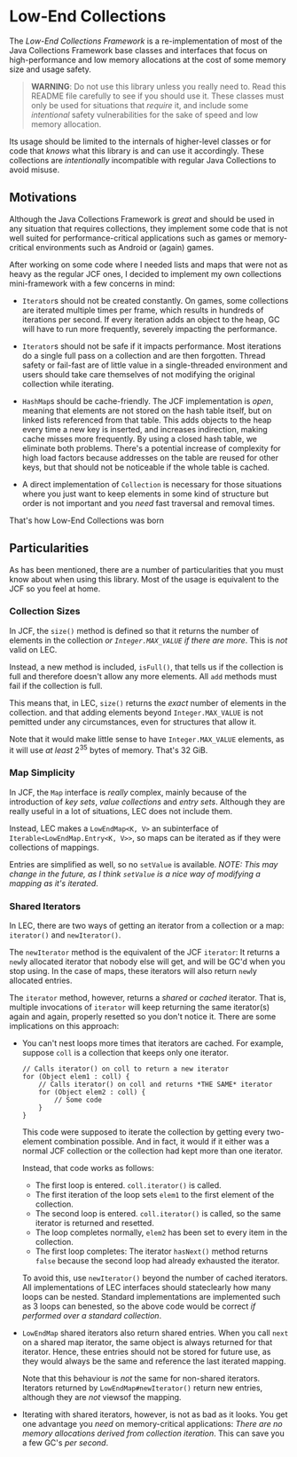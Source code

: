 Low-End Collections
===================

The *Low-End Collections Framework* is a re-implementation of most of the Java
Collections Framework base classes and interfaces that focus on high-performance
and low memory allocations at the cost of some memory size and usage safety.

> **WARNING**: Do not use this library unless you really need to. Read this
README file carefully to see if you should use it. These classes must only be
used for situations that *require* it, and include some *intentional* safety
vulnerabilities for the sake of speed and low memory allocation.

Its usage should be limited to the internals of higher-level classes or for code
that *knows* what this library is and can use it accordingly. These collections
are *intentionally* incompatible with regular Java Collections to avoid misuse.


Motivations
-----------

Although the Java Collections Framework is *great* and should be used in any
situation that requires collections, they implement some code that is not well
suited for performance-critical applications such as games or memory-critical
environments such as Android or (again) games.

After working on some code where I needed lists and maps that were not as heavy
as the regular JCF ones, I decided to implement my own collections
mini-framework with a few concerns in mind:

+ `Iterator`s should not be created constantly. On games, some collections are
  iterated multiple times per frame, which results in hundreds of iterations per
  second. If every iteration adds an object to the heap, GC will have to run
  more frequently, severely impacting the performance.

+ `Iterator`s should not be safe if it impacts performance. Most iterations do
  a single full pass on a collection and are then forgotten. Thread safety or
  fail-fast are of little value in a single-threaded environment and users
  should take care themselves of not modifying the original collection while
  iterating.

+ `HashMap`s should be cache-friendly. The JCF implementation is *open*, meaning
  that elements are not stored on the hash table itself, but on linked lists
  referenced from that table. This adds objects to the heap every time a new key
  is inserted, and increases indirection, making cache misses more frequently.
  By using a closed hash table, we eliminate both problems. There's a potential
  increase of complexity for high load factors because addresses on the table
  are reused for other keys, but that should not be noticeable if the whole
  table is cached.

+ A direct implementation of `Collection` is necessary for those situations
  where you just want to keep elements in some kind of structure but order is
  not important and you *need* fast traversal and removal times.

That's how Low-End Collections was born


Particularities
---------------

As has been mentioned, there are a number of particularities that you must
know about when using this library. Most of the usage is equivalent to the JCF
so you feel at home.


### Collection Sizes

In JCF, the `size()` method is defined so that it returns the number of
elements in the collection *or `Integer.MAX_VALUE` if there are more*. This
is *not* valid on LEC.

Instead, a new method is included, `isFull()`, that tells us if the collection
is full and therefore doesn't allow any more elements. All `add` methods must
fail if the collection is full.

This means that, in LEC, `size()` returns the *exact* number of elements in the
collection. and that adding elements beyond `Integer.MAX_VALUE` is not pemitted
under any circumstances, even for structures that allow it.

Note that it would make little sense to have `Integer.MAX_VALUE` elements, as
it will use *at least* 2<sup>35</sup> bytes of memory. That's 32 GiB.


### Map Simplicity

In JCF, the `Map` interface is *really* complex, mainly because of the
introduction of *key sets*, *value collections* and *entry sets*. Although they
are really useful in a lot of situations, LEC does not include them.

Instead, LEC makes a `LowEndMap<K, V>` an subinterface of 
`Iterable<LowEndMap.Entry<K, V>>`, so maps can be iterated as if they were
collections of mappings.

Entries are simplified as well, so no `setValue` is available. *NOTE: This may
change in the future, as I think `setValue` is a nice way of modifying a
mapping as it's iterated*.


### Shared Iterators

In LEC, there are two ways of getting an iterator from a collection or a map:
`iterator()` and `newIterator()`.

The `newIterator` method is the equivalent of the JCF `iterator`: It returns a
`new`ly allocated iterator that nobody else will get, and will be GC'd when you
stop using. In the case of maps, these iterators will also return `new`ly
allocated entries.

The `iterator` method, however, returns a *shared* or *cached* iterator. That
is, multiple invocations of `iterator` will keep returning the same iterator(s)
again and again, properly resetted so you don't notice it. There are some
implications on this approach:

+ You can't nest loops more times that iterators are cached. For example,
  suppose `coll` is a collection that keeps only one iterator.

      // Calls iterator() on coll to return a new iterator
      for (Object elem1 : coll) {
          // Calls iterator() on coll and returns *THE SAME* iterator
          for (Object elem2 : coll) {
              // Some code
          }
      }

  This code were supposed to iterate the collection by getting every two-element
  combination possible. And in fact, it would if it either was a normal JCF
  collection or the collection had kept more than one iterator.

  Instead, that code works as follows:

  - The first loop is entered. `coll.iterator()` is called.
  - The first iteration of the loop sets `elem1` to the first element of the
    collection.
  - The second loop is entered. `coll.iterator()` is called, so the same
    iterator is returned and resetted.
  - The loop completes normally, `elem2` has been set to every item in the
    collection.
  - The first loop completes: The iterator `hasNext()` method returns `false`
    because the second loop had already exhausted the iterator.

  To avoid this, use `newIterator()` beyond the number of cached iterators. All
  implementations of LEC interfaces should stateclearly how many loops can be
  nested. Standard implementations are implemented such as 3 loops can benested,
  so the above code would be correct *if performed over a standard collection*.

+ `LowEndMap` shared iterators also return shared entries. When you call `next`
  on a shared map iterator, the same object is always returned for that
  iterator. Hence, these entries should not be stored for future use, as they
  would always be the same and reference the last iterated mapping.

  Note that this behaviour is *not* the same for non-shared iterators. Iterators
  returned by `LowEndMap#newIterator()` return new entries, although they are
  *not* viewsof the mapping.

+ Iterating with shared iterators, however, is not as bad as it looks. You get
  one advantage you *need* on memory-critical applications: *There are no memory
  allocations derived from collection iteration*. This can save you a few GC's
  *per second*.